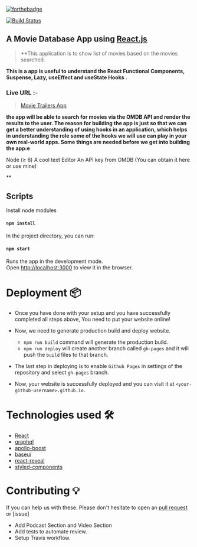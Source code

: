 [![forthebadge](http://forthebadge.com/images/badges/built-with-love.svg)](http://forthebadge.com)

[![Build Status](https://travis-ci.org/athityakumar/colorls.svg?branch=master)](https://travis-ci.org/athityakumar/colorls)

## A Movie Database App using [React.js](https://reactjs.org)

> **This application is to show list of movies based on the movies searched.

**This is a app is useful to understand the React Functional Components, Suspense, Lazy, useEffect and useState Hooks .**

### Live URL :-

> [Movie Trailers App](https://shubham0794x.github.io/MovieDatabase_ReactHook/)

**the app will be able to search for movies via the OMDB API and render the results to the user. The reason for building the app is just so that we can get a better understanding of using hooks in an application, which helps in understanding the role some of the hooks we will use can play in your own real-world apps. Some things are needed before we get into building the app:e**

Node (≥ 6)
A cool text Editor
An API key from OMDB (You can obtain it here or use mine)

** 


## Scripts

Install node modules

#### `npm install`

In the project directory, you can run:

#### `npm start`

Runs the app in the development mode.<br>
Open [http://localhost:3000](http://localhost:3000) to view it in the browser.

# Deployment 📦 
- Once you have done with your setup and you have successfully completed all steps above, You need to put your website online!

- Now, we need to generate production build and deploy website.
  - ```npm run build``` command will generate the production build.
  - ```npm run deploy``` will create another branch called `gh-pages` and it will push the `build` files to that branch.
- The last step in deploying is to enable `Github Pages` in settings of the repository and select `gh-pages` branch.
- Now, your website is successfully deployed and you can visit it at `<your-github-username>.github.io`.

# Technologies used 🛠️
- [React](https://reactjs.org/)
- [graphql](https://graphql.org/) 
- [apollo-boost](https://www.apollographql.com/docs/react/get-started/) 
- [baseui](https://github.com/uber/baseweb)
- [react-reveal](https://www.react-reveal.com/)
- [styled-components](https://styled-components.com/)

# Contributing 💡
If you can help us with these. Please don't hesitate to open an [pull request](https://github.com) or [issue]
- Add Podcast Section and Video Section
- Add tests to automate review.
- Setup Travis workflow.
